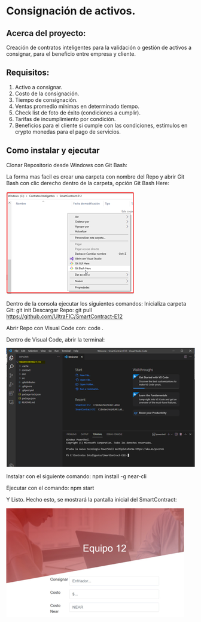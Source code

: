 # Consignación de activos.

## Acerca del proyecto:

Creación de contratos inteligentes para la validación o gestión de activos a consignar, para el beneficio entre empresa y cliente.

## Requisitos:

1. Activo a consignar.
2. Costo de la consignación.
3. Tiempo de consignación.
4. Ventas promedio mínimas en determinado tiempo.
5. Check list de foto de éxito (condiciones a cumplir).
6. Tarifas de incumplimiento por condición.
7. Beneficios para el cliente si cumple con las condiciones, estímulos en crypto monedas para el pago de servicios.

## Como instalar y ejecutar
Clonar Repositorio desde Windows con Git Bash:

La forma mas facil es crear una carpeta con nombre del Repo y abrir Git Bash con clic derecho dentro de la carpeta, opción Git Bash Here:

![Screenshot](GitBAshHere.png)

Dentro de la consola ejecutar los siguientes comandos:
Inicializa carpeta Git:
git init
Descargar Repo:
git pull  https://github.com/UltraFIC/SmartContract-E12

Abrir Repo con Visual Code con:
code .

Dentro de Visual Code, abrir la terminal: 

![Screenshot](SmartContractE12_Code.png)


Instalar con el siguiente comando:
npm install -g near-cli

Ejecutar con el comando:
npm start

Y Listo. Hecho esto, se mostrará la pantalla inicial del SmartContract:

![Screenshot](InicioEquipo12.png)

